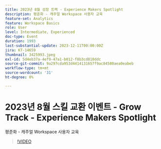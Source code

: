 ```yaml
---
title: 2023년 8월 성장 트랙 - Experience Makers Spotlight
description: 평준화 - 캐주얼 Workspace 사용자 교육
feature-set: Analytics
feature: Workspace Basics
role: User
level: Intermediate, Experienced
doc-type: Event
duration: 1993
last-substantial-update: 2023-12-11T00:00:00Z
jira: KT-14659
thumbnail: 3425993.jpeg
exl-id: 5d4eb37a-4ef9-47a1-b012-f8b3cd810ddc
source-git-commit: 9a297cda953d4414131657f9ac84580aea0eabeb
workflow-type: tm+mt
source-wordcount: '31'
ht-degree: 0%

---
```


# 2023년 8월 스킬 교환 이벤트 - Grow Track - Experience Makers Spotlight

평준화 - 캐주얼 Workspace 사용자 교육

>[!VIDEO](https://video.tv.adobe.com/v/3425993/?learn=on)
